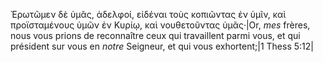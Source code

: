 Ἐρωτῶμεν δὲ ὑμᾶς, ἀδελφοί, εἰδέναι τοὺς κοπιῶντας ἐν ὑμῖν, καὶ προϊσταμένους ὑμῶν ἐν Κυρίῳ, καὶ νουθετοῦντας ὑμᾶς·|Or, _mes_ frères, nous vous prions de reconnaître ceux qui travaillent parmi vous, et qui président sur vous en _notre_ Seigneur, et qui vous exhortent;|1 Thess 5:12|